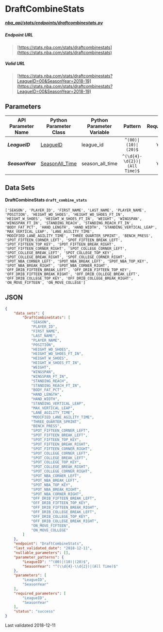 # DraftCombineStats
##### [nba_api/stats/endpoints/draftcombinestats.py](https://github.com/swar/nba_api/blob/master/nba_api/stats/endpoints/draftcombinestats.py)

##### Endpoint URL
>[https://stats.nba.com/stats/draftcombinestats](https://stats.nba.com/stats/draftcombinestats)

##### Valid URL
>[https://stats.nba.com/stats/draftcombinestats?LeagueID=00&SeasonYear=2018-19](https://stats.nba.com/stats/draftcombinestats?LeagueID=00&SeasonYear=2018-19)

## Parameters
API Parameter Name | Python Parameter Class | Python Parameter Variable | Pattern | Required | Nullable
------------ | ------------ | ------------ | :-----------: | :---: | :---:
_**LeagueID**_ | [LeagueID](https://github.com/swar/nba_api/blob/master/docs/nba_api/stats/library/parameters.md#LeagueID) | league_id | `^(00)\|(10)\|(20)$` | `Y` |  | 
_**SeasonYear**_ | [SeasonAll_Time](https://github.com/swar/nba_api/blob/master/docs/nba_api/stats/library/parameters.md#SeasonYear) | season_all_time | `^(\d{4}-\d{2})\|(All Time)$` | `Y` |  | 

## Data Sets
#### DraftCombineStats `draft_combine_stats`
```text
['SEASON', 'PLAYER_ID', 'FIRST_NAME', 'LAST_NAME', 'PLAYER_NAME', 'POSITION', 'HEIGHT_WO_SHOES', 'HEIGHT_WO_SHOES_FT_IN', 'HEIGHT_W_SHOES', 'HEIGHT_W_SHOES_FT_IN', 'WEIGHT', 'WINGSPAN', 'WINGSPAN_FT_IN', 'STANDING_REACH', 'STANDING_REACH_FT_IN', 'BODY_FAT_PCT', 'HAND_LENGTH', 'HAND_WIDTH', 'STANDING_VERTICAL_LEAP', 'MAX_VERTICAL_LEAP', 'LANE_AGILITY_TIME', 'MODIFIED_LANE_AGILITY_TIME', 'THREE_QUARTER_SPRINT', 'BENCH_PRESS', 'SPOT_FIFTEEN_CORNER_LEFT', 'SPOT_FIFTEEN_BREAK_LEFT', 'SPOT_FIFTEEN_TOP_KEY', 'SPOT_FIFTEEN_BREAK_RIGHT', 'SPOT_FIFTEEN_CORNER_RIGHT', 'SPOT_COLLEGE_CORNER_LEFT', 'SPOT_COLLEGE_BREAK_LEFT', 'SPOT_COLLEGE_TOP_KEY', 'SPOT_COLLEGE_BREAK_RIGHT', 'SPOT_COLLEGE_CORNER_RIGHT', 'SPOT_NBA_CORNER_LEFT', 'SPOT_NBA_BREAK_LEFT', 'SPOT_NBA_TOP_KEY', 'SPOT_NBA_BREAK_RIGHT', 'SPOT_NBA_CORNER_RIGHT', 'OFF_DRIB_FIFTEEN_BREAK_LEFT', 'OFF_DRIB_FIFTEEN_TOP_KEY', 'OFF_DRIB_FIFTEEN_BREAK_RIGHT', 'OFF_DRIB_COLLEGE_BREAK_LEFT', 'OFF_DRIB_COLLEGE_TOP_KEY', 'OFF_DRIB_COLLEGE_BREAK_RIGHT', 'ON_MOVE_FIFTEEN', 'ON_MOVE_COLLEGE']
```


## JSON
```json
{
    "data_sets": {
        "DraftCombineStats": [
            "SEASON",
            "PLAYER_ID",
            "FIRST_NAME",
            "LAST_NAME",
            "PLAYER_NAME",
            "POSITION",
            "HEIGHT_WO_SHOES",
            "HEIGHT_WO_SHOES_FT_IN",
            "HEIGHT_W_SHOES",
            "HEIGHT_W_SHOES_FT_IN",
            "WEIGHT",
            "WINGSPAN",
            "WINGSPAN_FT_IN",
            "STANDING_REACH",
            "STANDING_REACH_FT_IN",
            "BODY_FAT_PCT",
            "HAND_LENGTH",
            "HAND_WIDTH",
            "STANDING_VERTICAL_LEAP",
            "MAX_VERTICAL_LEAP",
            "LANE_AGILITY_TIME",
            "MODIFIED_LANE_AGILITY_TIME",
            "THREE_QUARTER_SPRINT",
            "BENCH_PRESS",
            "SPOT_FIFTEEN_CORNER_LEFT",
            "SPOT_FIFTEEN_BREAK_LEFT",
            "SPOT_FIFTEEN_TOP_KEY",
            "SPOT_FIFTEEN_BREAK_RIGHT",
            "SPOT_FIFTEEN_CORNER_RIGHT",
            "SPOT_COLLEGE_CORNER_LEFT",
            "SPOT_COLLEGE_BREAK_LEFT",
            "SPOT_COLLEGE_TOP_KEY",
            "SPOT_COLLEGE_BREAK_RIGHT",
            "SPOT_COLLEGE_CORNER_RIGHT",
            "SPOT_NBA_CORNER_LEFT",
            "SPOT_NBA_BREAK_LEFT",
            "SPOT_NBA_TOP_KEY",
            "SPOT_NBA_BREAK_RIGHT",
            "SPOT_NBA_CORNER_RIGHT",
            "OFF_DRIB_FIFTEEN_BREAK_LEFT",
            "OFF_DRIB_FIFTEEN_TOP_KEY",
            "OFF_DRIB_FIFTEEN_BREAK_RIGHT",
            "OFF_DRIB_COLLEGE_BREAK_LEFT",
            "OFF_DRIB_COLLEGE_TOP_KEY",
            "OFF_DRIB_COLLEGE_BREAK_RIGHT",
            "ON_MOVE_FIFTEEN",
            "ON_MOVE_COLLEGE"
        ]
    },
    "endpoint": "DraftCombineStats",
    "last_validated_date": "2018-12-11",
    "nullable_parameters": [],
    "parameter_patterns": {
        "LeagueID": "^(00)|(10)|(20)$",
        "SeasonYear": "^(\\d{4}-\\d{2})|(All Time)$"
    },
    "parameters": [
        "LeagueID",
        "SeasonYear"
    ],
    "required_parameters": [
        "LeagueID",
        "SeasonYear"
    ],
    "status": "success"
}
```

Last validated 2018-12-11